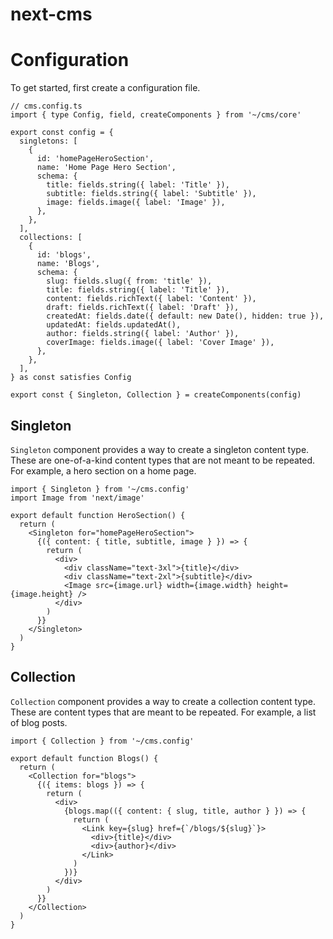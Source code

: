 # next-cms

# Configuration

To get started, first create a configuration file.

```tsx
// cms.config.ts
import { type Config, field, createComponents } from '~/cms/core'

export const config = {
  singletons: [
    {
      id: 'homePageHeroSection',
      name: 'Home Page Hero Section',
      schema: {
        title: fields.string({ label: 'Title' }),
        subtitle: fields.string({ label: 'Subtitle' }),
        image: fields.image({ label: 'Image' }),
      },
    },
  ],
  collections: [
    {
      id: 'blogs',
      name: 'Blogs',
      schema: {
        slug: fields.slug({ from: 'title' }),
        title: fields.string({ label: 'Title' }),
        content: fields.richText({ label: 'Content' }),
        draft: fields.richText({ label: 'Draft' }),
        createdAt: fields.date({ default: new Date(), hidden: true }),
        updatedAt: fields.updatedAt(),
        author: fields.string({ label: 'Author' }),
        coverImage: fields.image({ label: 'Cover Image' }),
      },
    },
  ],
} as const satisfies Config

export const { Singleton, Collection } = createComponents(config)
```

## Singleton

`Singleton` component provides a way to create a singleton content type. These are one-of-a-kind content types that are not meant to be repeated. For example, a hero section on a home page.

```tsx
import { Singleton } from '~/cms.config'
import Image from 'next/image'

export default function HeroSection() {
  return (
    <Singleton for="homePageHeroSection">
      {({ content: { title, subtitle, image } }) => {
        return (
          <div>
            <div className="text-3xl">{title}</div>
            <div className="text-2xl">{subtitle}</div>
            <Image src={image.url} width={image.width} height={image.height} />
          </div>
        )
      }}
    </Singleton>
  )
}
```

## Collection

`Collection` component provides a way to create a collection content type. These are content types that are meant to be repeated. For example, a list of blog posts.

```tsx
import { Collection } from '~/cms.config'

export default function Blogs() {
  return (
    <Collection for="blogs">
      {({ items: blogs }) => {
        return (
          <div>
            {blogs.map(({ content: { slug, title, author } }) => {
              return (
                <Link key={slug} href={`/blogs/${slug}`}>
                  <div>{title}</div>
                  <div>{author}</div>
                </Link>
              )
            })}
          </div>
        )
      }}
    </Collection>
  )
}
```
